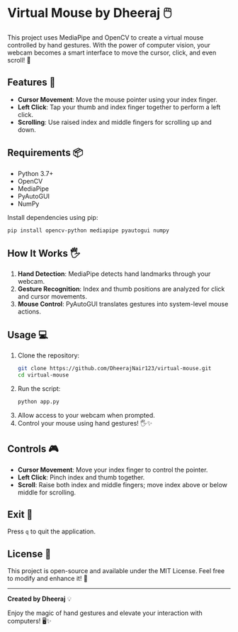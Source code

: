 # Virtual Mouse by Dheeraj 🖱️

This project uses MediaPipe and OpenCV to create a virtual mouse controlled by hand gestures. With the power of computer vision, your webcam becomes a smart interface to move the cursor, click, and even scroll! 🚀

## Features 🌟
- **Cursor Movement**: Move the mouse pointer using your index finger.
- **Left Click**: Tap your thumb and index finger together to perform a left click.
- **Scrolling**: Use raised index and middle fingers for scrolling up and down.

## Requirements 📦
- Python 3.7+
- OpenCV
- MediaPipe
- PyAutoGUI
- NumPy

Install dependencies using pip:
```bash
pip install opencv-python mediapipe pyautogui numpy
```

## How It Works 🖐️
1. **Hand Detection**: MediaPipe detects hand landmarks through your webcam.
2. **Gesture Recognition**: Index and thumb positions are analyzed for click and cursor movements.
3. **Mouse Control**: PyAutoGUI translates gestures into system-level mouse actions.

## Usage 💻
1. Clone the repository:
   ```bash
   git clone https://github.com/DheerajNair123/virtual-mouse.git
   cd virtual-mouse
   ```
2. Run the script:
   ```bash
   python app.py
   ```
3. Allow access to your webcam when prompted.
4. Control your mouse using hand gestures! 🖐️✨

## Controls 🎮
- **Cursor Movement**: Move your index finger to control the pointer.
- **Left Click**: Pinch index and thumb together.
- **Scroll**: Raise both index and middle fingers; move index above or below middle for scrolling.

## Exit 🚪
Press `q` to quit the application.

## License 📜
This project is open-source and available under the MIT License. Feel free to modify and enhance it! 🌈

---

**Created by Dheeraj** 💡

Enjoy the magic of hand gestures and elevate your interaction with computers! 🖥️✨

